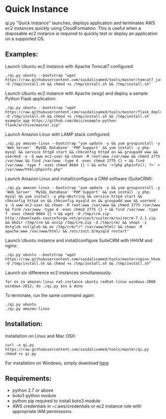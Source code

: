Quick Instance
==============
qi.py "Quick Instance" launches, deploys application and terminates AWS ec2 instances quickly using CloudFormation. 
This is useful when a disposable ec2 instance is required to quickly test or deploy an application on a supported OS.

Examples:
--------

Launch Ubuntu ec2 instance with Apache Tomcat7 configured:

    ./qi.py ubuntu --bootstrap "wget https://raw.githubusercontent.com/saidalisamed/tools/master/tomcat7_java8_ubuntu14.04_install.sh -O /tmp/install.sh && chmod +x /tmp/install.sh && /tmp/install.sh"

Launch Ubuntu ec2 instance with Apache (wsgi) and deploy a sample Python Flask application:

    ./qi.py ubuntu --bootstrap "wget https://raw.githubusercontent.com/saidalisamed/tools/master/flask_deploy.sh -O /tmp/install.sh && chmod +x /tmp/install.sh && /tmp/install.sh example_app https://github.com/deis/example-python-flask/archive/master.zip"
    
Launch Amazon Linux with LAMP stack configured:

    ./qi.py amazon-linux --bootstrap "yum update -y && yum groupinstall -y 'Web Server' 'MySQL Database' 'PHP Support' && yum install -y php-mysql && service httpd start && chkconfig httpd on && groupadd www && usermod -a -G www ec2-user && chown -R root:www /var/www && chmod 2775 /var/www && find /var/www -type d -exec chmod 2775 {} + && find /var/www -type f -exec chmod 0664 {} + && echo '<?php phpinfo(); ?>' > /var/www/html/phpinfo.php"

Launch Amazon Linux and install/configure a CRM software (SuiteCRM):

    ./qi.py amazon-linux --bootstrap "yum update -y && yum groupinstall -y 'Web Server' 'MySQL Database' 'PHP Support' && yum install -y php-mysql && yum install -y php-mbstring && service httpd start && chkconfig httpd on && chkconfig mysqld on && groupadd www && usermod -a -G www ec2-user && chown -R root:www /var/www && chmod 2775 /var/www && find /var/www -type d -exec chmod 2775 {} + && find /var/www -type f -exec chmod 0664 {} + && wget -O /tmp/crm.zip  http://downloads.sourceforge.net/project/suitecrm/suitecrm-7.2.1.zip && mkdir /tmp/crm && unzip /tmp/crm.zip -d /tmp/crm/ && shopt -s dotglob nullglob && mv /tmp/crm/*/* /var/www/html/ && chown -R apache:www /var/www/html/ && /etc/init.d/mysqld restart"

Launch Ubuntu instance and install/configure SuiteCRM with HHVM and nginx:

    ./qi.py ubuntu --bootstrap "wget https://raw.githubusercontent.com/saidalisamed/tools/master/nginx_hhvm_suitecrm_ubuntu14.04_install.sh -O /tmp/install.sh && chmod +x /tmp/install.sh && /tmp/install.sh"

Launch six difference ec2 instances simultaneously:
    
    for os in amazon-linux nat-instance ubuntu redhat-linux windows-2008 windows-2012; do ./qi.py $os & done

To terminate, run the same command again:

    ./qi.py ubuntu
    ./qi.py amazon-linux

Installation:
------------

Installation on Linux and Mac OSX:

    curl -o qi.py https://raw.githubusercontent.com/saidalisamed/tools/master/qi.py
    chmod +x qi.py
    
For installation on Windows, simply download [here](https://raw.githubusercontent.com/saidalisamed/tools/master/qi.py)


Requirements:
------------
- python 2.7 or above
- boto3 python module
- python pip required to install boto3 module
- AWS credentials in ~/.aws/credentials or ec2 instance role with appropriate IAM permissions.
